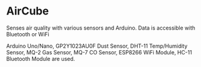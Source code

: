 # AirCube
Senses air quality with various sensors and Arduino. Data is accessible with Bluetooth or WiFi 

Arduino Uno/Nano, GP2Y1023AU0F Dust Sensor, DHT-11 Temp/Humidity Sensor, MQ-2 Gas Sensor, MQ-7 CO Sensor, ESP8266 WiFi Module, HC-11 Bluetooth Module are used.
